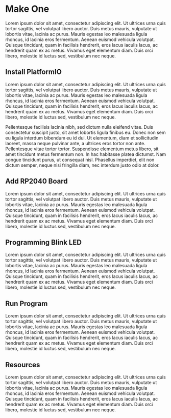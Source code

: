 # Make One

Lorem ipsum dolor sit amet, consectetur adipiscing elit. Ut ultrices urna quis tortor sagittis, vel volutpat libero auctor. Duis metus mauris, vulputate ut lobortis vitae, lacinia ac purus. Mauris egestas leo malesuada ligula rhoncus, id lacinia eros fermentum. Aenean euismod vehicula volutpat. Quisque tincidunt, quam in facilisis hendrerit, eros lacus iaculis lacus, ac hendrerit quam ex ac metus. Vivamus eget elementum diam. Duis orci libero, molestie id luctus sed, vestibulum nec neque.

## Install PlatformIO

Lorem ipsum dolor sit amet, consectetur adipiscing elit. Ut ultrices urna quis tortor sagittis, vel volutpat libero auctor. Duis metus mauris, vulputate ut lobortis vitae, lacinia ac purus. Mauris egestas leo malesuada ligula rhoncus, id lacinia eros fermentum. Aenean euismod vehicula volutpat. Quisque tincidunt, quam in facilisis hendrerit, eros lacus iaculis lacus, ac hendrerit quam ex ac metus. Vivamus eget elementum diam. Duis orci libero, molestie id luctus sed, vestibulum nec neque.

Pellentesque facilisis lacinia nibh, sed dictum nulla eleifend vitae. Duis consectetur suscipit justo, sit amet lobortis ligula finibus eu. Donec non sem eu ligula interdum bibendum eu id dui. Ut elementum, diam et sollicitudin laoreet, massa neque pulvinar ante, a ultrices eros tortor non ante. Pellentesque vitae tortor tortor. Suspendisse elementum metus libero, sit amet tincidunt metus fermentum non. In hac habitasse platea dictumst. Nam congue tincidunt purus, ut consequat nisl. Phasellus imperdiet, elit non dictum semper, neque nisi fringilla diam, nec interdum justo odio at dolor.

## Add RP2040 Board

Lorem ipsum dolor sit amet, consectetur adipiscing elit. Ut ultrices urna quis tortor sagittis, vel volutpat libero auctor. Duis metus mauris, vulputate ut lobortis vitae, lacinia ac purus. Mauris egestas leo malesuada ligula rhoncus, id lacinia eros fermentum. Aenean euismod vehicula volutpat. Quisque tincidunt, quam in facilisis hendrerit, eros lacus iaculis lacus, ac hendrerit quam ex ac metus. Vivamus eget elementum diam. Duis orci libero, molestie id luctus sed, vestibulum nec neque.

## Programming Blink LED

Lorem ipsum dolor sit amet, consectetur adipiscing elit. Ut ultrices urna quis tortor sagittis, vel volutpat libero auctor. Duis metus mauris, vulputate ut lobortis vitae, lacinia ac purus. Mauris egestas leo malesuada ligula rhoncus, id lacinia eros fermentum. Aenean euismod vehicula volutpat. Quisque tincidunt, quam in facilisis hendrerit, eros lacus iaculis lacus, ac hendrerit quam ex ac metus. Vivamus eget elementum diam. Duis orci libero, molestie id luctus sed, vestibulum nec neque.

## Run Program

Lorem ipsum dolor sit amet, consectetur adipiscing elit. Ut ultrices urna quis tortor sagittis, vel volutpat libero auctor. Duis metus mauris, vulputate ut lobortis vitae, lacinia ac purus. Mauris egestas leo malesuada ligula rhoncus, id lacinia eros fermentum. Aenean euismod vehicula volutpat. Quisque tincidunt, quam in facilisis hendrerit, eros lacus iaculis lacus, ac hendrerit quam ex ac metus. Vivamus eget elementum diam. Duis orci libero, molestie id luctus sed, vestibulum nec neque.

## Resources

Lorem ipsum dolor sit amet, consectetur adipiscing elit. Ut ultrices urna quis tortor sagittis, vel volutpat libero auctor. Duis metus mauris, vulputate ut lobortis vitae, lacinia ac purus. Mauris egestas leo malesuada ligula rhoncus, id lacinia eros fermentum. Aenean euismod vehicula volutpat. Quisque tincidunt, quam in facilisis hendrerit, eros lacus iaculis lacus, ac hendrerit quam ex ac metus. Vivamus eget elementum diam. Duis orci libero, molestie id luctus sed, vestibulum nec neque.
